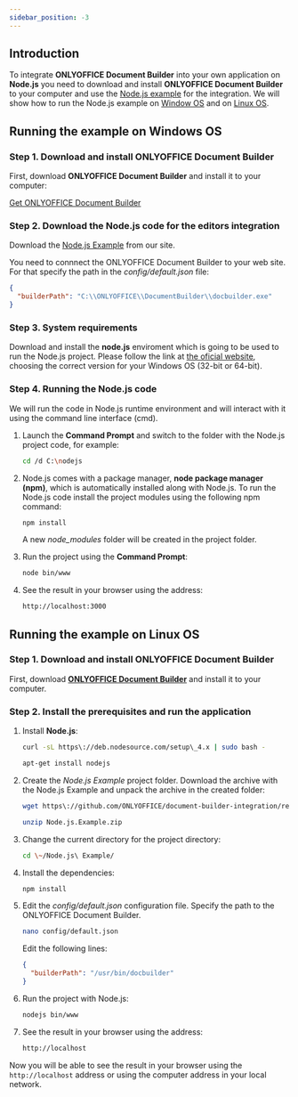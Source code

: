 ```yaml
---
sidebar_position: -3
---
```


## Introduction

To integrate **ONLYOFFICE Document Builder** into your own application on **Node.js** you need to download and install **ONLYOFFICE Document Builder** to your computer and use the [Node.js example](./overview.md) for the integration. We will show how to run the Node.js example on [Window OS](#running-the-example-on-windows-os) and on [Linux OS](#running-the-example-on-linux-os).

## Running the example on Windows OS

### Step 1. Download and install ONLYOFFICE Document Builder

First, download **ONLYOFFICE Document Builder** and install it to your computer:

[Get ONLYOFFICE Document Builder](https://www.onlyoffice.com/download-builder.aspx?from=api)

### Step 2. Download the Node.js code for the editors integration

Download the [Node.js Example](./overview.md) from our site.

You need to connnect the ONLYOFFICE Document Builder to your web site. For that specify the path in the *config/default.json* file:

``` json
{
  "builderPath": "C:\\ONLYOFFICE\\DocumentBuilder\\docbuilder.exe"
}
```

### Step 3. System requirements

Download and install the **node.js** enviroment which is going to be used to run the Node.js project. Please follow the link at [the oficial website](https://nodejs.org/en/download/), choosing the correct version for your Windows OS (32-bit or 64-bit).

### Step 4. Running the Node.js code

We will run the code in Node.js runtime environment and will interact with it using the command line interface (cmd).

1. Launch the **Command Prompt** and switch to the folder with the Node.js project code, for example:

   ``` sh
   cd /d C:\nodejs
   ```

2. Node.js comes with a package manager, **node package manager (npm)**, which is automatically installed along with Node.js. To run the Node.js code install the project modules using the following npm command:

   ``` sh
   npm install
   ```

   A new *node\_modules* folder will be created in the project folder.

3. Run the project using the **Command Prompt**:

   ``` sh
   node bin/www
   ```

4. See the result in your browser using the address:

   ``` sh
   http://localhost:3000
   ```

## Running the example on Linux OS

### Step 1. Download and install ONLYOFFICE Document Builder

First, download [**ONLYOFFICE Document Builder**](https://www.onlyoffice.com/document-builder.aspx) and install it to your computer.

### Step 2. Install the prerequisites and run the application

1. Install **Node.js**:

   ``` sh
   curl -sL https\://deb.nodesource.com/setup\_4.x | sudo bash -
   ```

   ``` sh
   apt-get install nodejs
   ```

2. Create the *Node.js Example* project folder. Download the archive with the Node.js Example and unpack the archive in the created folder:

   ``` sh
   wget https\://github.com/ONLYOFFICE/document-builder-integration/releases/latest/download/Node.js.Example.zip
   ```

   ``` sh
   unzip Node.js.Example.zip
   ```

3. Change the current directory for the project directory:

   ``` sh
   cd \~/Node.js\ Example/
   ```

4. Install the dependencies:

   ``` sh
   npm install
   ```

5. Edit the *config/default.json* configuration file. Specify the path to the ONLYOFFICE Document Builder.

   ``` sh
   nano config/default.json
   ```

   Edit the following lines:

   ``` json
   {
     "builderPath": "/usr/bin/docbuilder"
   }
   ```

6. Run the project with Node.js:

   ``` sh
   nodejs bin/www
   ```

7. See the result in your browser using the address:

   ``` sh
   http://localhost
   ```

Now you will be able to see the result in your browser using the `http://localhost` address or using the computer address in your local network.
